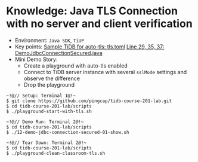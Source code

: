 # Knowledge: Java TLS Connection with no server and client verification
+ Environment: `Java SDK`, `TiUP`
+ Key points:
[Sample TiDB for auto-tls: tls.toml](https://github.com/pingcap/tidb-course-201-lab/blob/master/scripts/misc/tls.toml)
[Line 29, 35, 37: DemoJdbcConnectionSecured.java](https://github.com/pingcap/tidb-course-201-lab/blob/master/scripts/DemoJdbcConnectionSecured.java)
+ Mini Demo Story:
  + Create a playground with auto-tls enabled 
  + Connect to TiDB server instance with several `sslMode` settings and observe the difference
  + Drop the playground
```
~!@// Setup: Terminal 1@!~
$ git clone https://github.com/pingcap/tidb-course-201-lab.git
$ cd tidb-course-201-lab/scripts
$ ./playground-start-with-tls.sh

~!@// Demo Run: Terminal 2@!~
$ cd tidb-course-201-lab/scripts
$ ./12-demo-jdbc-connection-secured-01-show.sh

~!@// Tear Down: Terminal 2@!~
$ cd tidb-course-201-lab/scripts
$ ./playground-clean-classroom-tls.sh
```